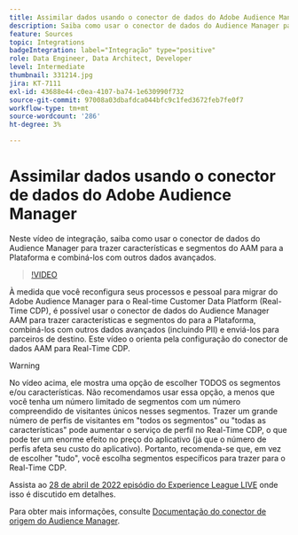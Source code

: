 ```yaml
---
title: Assimilar dados usando o conector de dados do Adobe Audience Manager
description: Saiba como usar o conector de dados do Audience Manager para trazer características e segmentos do AAM para a plataforma e combiná-los com outros dados avançados.
feature: Sources
topic: Integrations
badgeIntegration: label="Integração" type="positive"
role: Data Engineer, Data Architect, Developer
level: Intermediate
thumbnail: 331214.jpg
jira: KT-7111
exl-id: 43688e44-c0ea-4107-ba74-1e630990f732
source-git-commit: 97008a03dbafdca044bfc9c1fed3672feb7fe0f7
workflow-type: tm+mt
source-wordcount: '286'
ht-degree: 3%

---
```


# Assimilar dados usando o conector de dados do Adobe Audience Manager

Neste vídeo de integração, saiba como usar o conector de dados do Audience Manager para trazer características e segmentos do AAM para a Plataforma e combiná-los com outros dados avançados.

>[!VIDEO](https://video.tv.adobe.com/v/331214/?quality=12&learn=on)

À medida que você reconfigura seus processos e pessoal para migrar do Adobe Audience Manager para o Real-time Customer Data Platform (Real-Time CDP), é possível usar o conector de dados do Audience Manager AAM para trazer características e segmentos do para a Plataforma, combiná-los com outros dados avançados (incluindo PII) e enviá-los para parceiros de destino. Este vídeo o orienta pela configuração do conector de dados AAM para Real-Time CDP.

>[!WARNING]
>
>No vídeo acima, ele mostra uma opção de escolher TODOS os segmentos e/ou características. Não recomendamos usar essa opção, a menos que você tenha um número limitado de segmentos com um número compreendido de visitantes únicos nesses segmentos. Trazer um grande número de perfis de visitantes em &quot;todos os segmentos&quot; ou &quot;todas as características&quot; pode aumentar o serviço de perfil no Real-Time CDP, o que pode ter um enorme efeito no preço do aplicativo (já que o número de perfis afeta seu custo do aplicativo). Portanto, recomenda-se que, em vez de escolher &quot;tudo&quot;, você escolha segmentos específicos para trazer para o Real-Time CDP.
>
>Assista ao [28 de abril de 2022 episódio do Experience League LIVE](https://experienceleague.adobe.com/docs/experience-league-live-events/events/episodes/exl-live-episode-04-28-22.html?lang=pt-BR) onde isso é discutido em detalhes.

Para obter mais informações, consulte [Documentação do conector de origem do Audience Manager](https://experienceleague.adobe.com/docs/experience-platform/sources/connectors/adobe-applications/audience-manager.html).
